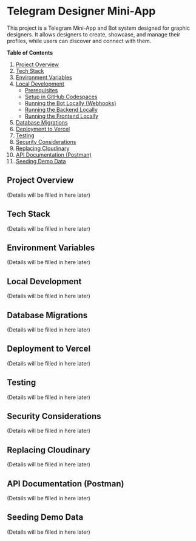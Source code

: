 # Telegram Designer Mini-App

This project is a Telegram Mini-App and Bot system designed for graphic designers. It allows designers to create, showcase, and manage their profiles, while users can discover and connect with them.

**Table of Contents**
1.  [Project Overview](#project-overview)
2.  [Tech Stack](#tech-stack)
3.  [Environment Variables](#environment-variables)
4.  [Local Development](#local-development)
    *   [Prerequisites](#prerequisites)
    *   [Setup in GitHub Codespaces](#setup-in-github-codespaces)
    *   [Running the Bot Locally (Webhooks)](#running-the-bot-locally-webhooks)
    *   [Running the Backend Locally](#running-the-backend-locally)
    *   [Running the Frontend Locally](#running-the-frontend-locally)
5.  [Database Migrations](#database-migrations)
6.  [Deployment to Vercel](#deployment-to-vercel)
7.  [Testing](#testing)
8.  [Security Considerations](#security-considerations)
9.  [Replacing Cloudinary](#replacing-cloudinary)
10. [API Documentation (Postman)](#api-documentation-postman)
11. [Seeding Demo Data](#seeding-demo-data)

## Project Overview
(Details will be filled in here later)

## Tech Stack
(Details will be filled in here later)

## Environment Variables
(Details will be filled in here later)

## Local Development
(Details will be filled in here later)

## Database Migrations
(Details will be filled in here later)

## Deployment to Vercel
(Details will be filled in here later)

## Testing
(Details will be filled in here later)

## Security Considerations
(Details will be filled in here later)

## Replacing Cloudinary
(Details will be filled in here later)

## API Documentation (Postman)
(Details will be filled in here later)

## Seeding Demo Data
(Details will be filled in here later)